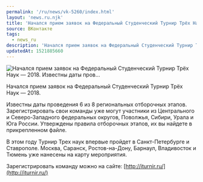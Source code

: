 ```yaml
---
permalink: '/ru/news/vk-5260/index.html'
layout: 'news.ru.njk'
title: 'Начался прием заявок на Федеральный Студенческий Турнир Трёх Наук — 2018. Известны даты пров'
source: ВКонтакте
tags:
  - news_ru
description: 'Начался прием заявок на Федеральный Студенческий Турнир Трёх Наук — 2018. Известны даты пров…'
updatedAt: 1521885660
---
```

![Начался прием заявок на Федеральный Студенческий Турнир Трёх Наук — 2018. Известны даты пров…](https://sun9-7.userapi.com/impf/c830308/v830308629/b4fb0/5JI1U2GwDtY.jpg?size=1280x1262&quality=96&sign=ae0a81af9064b98a9d9cc2f01bc2967e&c_uniq_tag=Gag4p_1tAF943tYc3bC0BuoT0eBpei7fW-RX9TonXdQ&type=album)

Начался прием заявок на Федеральный Студенческий Турнир Трёх Наук — 2018.

Известны даты проведения 6 из 8 региональных отборочных этапов. Зарегистрировать свои команды уже могут участники из Центрального и Северо-Западного федеральных округов, Поволжья, Сибири, Урала и Юга России. Утверждены правила отборочных этапов, их вы найдете в прикрепленном файле.

В этом году Турнир Трех наук впервые пройдет в Санкт-Петербурге и Ставрополе. Москва, Саранск, Ростов-на-Дону, Барнаул, Владивосток и Тюмень уже нанесены на карту мероприятия.

Зарегистрировать команду можно на сайте: [http://iturnir.ru/](http://iturnir.ru/)
